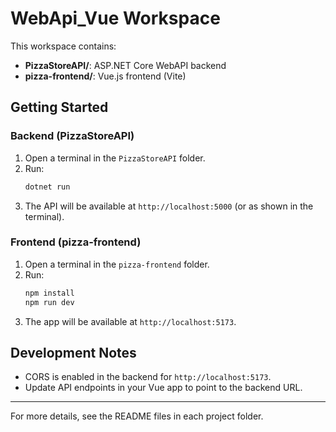 # WebApi_Vue Workspace

This workspace contains:
- **PizzaStoreAPI/**: ASP.NET Core WebAPI backend
- **pizza-frontend/**: Vue.js frontend (Vite)

## Getting Started

### Backend (PizzaStoreAPI)
1. Open a terminal in the `PizzaStoreAPI` folder.
2. Run:
   ```sh
   dotnet run
   ```
3. The API will be available at `http://localhost:5000` (or as shown in the terminal).

### Frontend (pizza-frontend)
1. Open a terminal in the `pizza-frontend` folder.
2. Run:
   ```sh
   npm install
   npm run dev
   ```
3. The app will be available at `http://localhost:5173`.

## Development Notes
- CORS is enabled in the backend for `http://localhost:5173`.
- Update API endpoints in your Vue app to point to the backend URL.

---

For more details, see the README files in each project folder.
